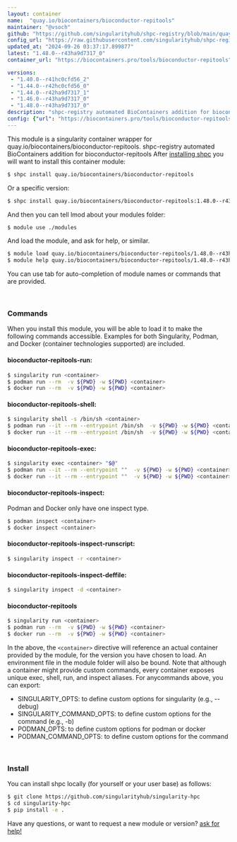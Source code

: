 ```yaml
---
layout: container
name:  "quay.io/biocontainers/bioconductor-repitools"
maintainer: "@vsoch"
github: "https://github.com/singularityhub/shpc-registry/blob/main/quay.io/biocontainers/bioconductor-repitools/container.yaml"
config_url: "https://raw.githubusercontent.com/singularityhub/shpc-registry/main/quay.io/biocontainers/bioconductor-repitools/container.yaml"
updated_at: "2024-09-26 03:37:17.899877"
latest: "1.48.0--r43ha9d7317_0"
container_url: "https://biocontainers.pro/tools/bioconductor-repitools"

versions:
 - "1.40.0--r41hc0cfd56_2"
 - "1.44.0--r42hc0cfd56_0"
 - "1.44.0--r42ha9d7317_1"
 - "1.46.0--r43ha9d7317_0"
 - "1.48.0--r43ha9d7317_0"
description: "shpc-registry automated BioContainers addition for bioconductor-repitools"
config: {"url": "https://biocontainers.pro/tools/bioconductor-repitools", "maintainer": "@vsoch", "description": "shpc-registry automated BioContainers addition for bioconductor-repitools", "latest": {"1.48.0--r43ha9d7317_0": "sha256:1d348a3aaec77da3b5ba5a1af4ca57feb1855c570e43ff7f2cd081329d440749"}, "tags": {"1.40.0--r41hc0cfd56_2": "sha256:ca8971cc74d7e27b9d32ec0d4190332b25ad841407d8d9af493da7ebf366841d", "1.44.0--r42hc0cfd56_0": "sha256:106848a72d64fd1580aa3f3408b821ed8d3095018c5aafc87ed5595b4cac8749", "1.44.0--r42ha9d7317_1": "sha256:411f8e872bfa4f245f6f79bea16817c3f5581f632141bf6e805e4ef984c8d2b9", "1.46.0--r43ha9d7317_0": "sha256:c320451454a518e1c375fb51c7f3f0e9949e98375d8a76165fe5803a92b17642", "1.48.0--r43ha9d7317_0": "sha256:1d348a3aaec77da3b5ba5a1af4ca57feb1855c570e43ff7f2cd081329d440749"}, "docker": "quay.io/biocontainers/bioconductor-repitools"}
---
```


This module is a singularity container wrapper for quay.io/biocontainers/bioconductor-repitools.
shpc-registry automated BioContainers addition for bioconductor-repitools
After [installing shpc](#install) you will want to install this container module:


```bash
$ shpc install quay.io/biocontainers/bioconductor-repitools
```

Or a specific version:

```bash
$ shpc install quay.io/biocontainers/bioconductor-repitools:1.48.0--r43ha9d7317_0
```

And then you can tell lmod about your modules folder:

```bash
$ module use ./modules
```

And load the module, and ask for help, or similar.

```bash
$ module load quay.io/biocontainers/bioconductor-repitools/1.48.0--r43ha9d7317_0
$ module help quay.io/biocontainers/bioconductor-repitools/1.48.0--r43ha9d7317_0
```

You can use tab for auto-completion of module names or commands that are provided.

<br>

### Commands

When you install this module, you will be able to load it to make the following commands accessible.
Examples for both Singularity, Podman, and Docker (container technologies supported) are included.

#### bioconductor-repitools-run:

```bash
$ singularity run <container>
$ podman run --rm  -v ${PWD} -w ${PWD} <container>
$ docker run --rm  -v ${PWD} -w ${PWD} <container>
```

#### bioconductor-repitools-shell:

```bash
$ singularity shell -s /bin/sh <container>
$ podman run --it --rm --entrypoint /bin/sh  -v ${PWD} -w ${PWD} <container>
$ docker run --it --rm --entrypoint /bin/sh  -v ${PWD} -w ${PWD} <container>
```

#### bioconductor-repitools-exec:

```bash
$ singularity exec <container> "$@"
$ podman run --it --rm --entrypoint ""  -v ${PWD} -w ${PWD} <container> "$@"
$ docker run --it --rm --entrypoint ""  -v ${PWD} -w ${PWD} <container> "$@"
```

#### bioconductor-repitools-inspect:

Podman and Docker only have one inspect type.

```bash
$ podman inspect <container>
$ docker inspect <container>
```

#### bioconductor-repitools-inspect-runscript:

```bash
$ singularity inspect -r <container>
```

#### bioconductor-repitools-inspect-deffile:

```bash
$ singularity inspect -d <container>
```



#### bioconductor-repitools

```bash
$ singularity run <container>
$ podman run --rm  -v ${PWD} -w ${PWD} <container>
$ docker run --rm  -v ${PWD} -w ${PWD} <container>
```


In the above, the `<container>` directive will reference an actual container provided
by the module, for the version you have chosen to load. An environment file in the
module folder will also be bound. Note that although a container
might provide custom commands, every container exposes unique exec, shell, run, and
inspect aliases. For anycommands above, you can export:

 - SINGULARITY_OPTS: to define custom options for singularity (e.g., --debug)
 - SINGULARITY_COMMAND_OPTS: to define custom options for the command (e.g., -b)
 - PODMAN_OPTS: to define custom options for podman or docker
 - PODMAN_COMMAND_OPTS: to define custom options for the command

<br>

### Install

You can install shpc locally (for yourself or your user base) as follows:

```bash
$ git clone https://github.com/singularityhub/singularity-hpc
$ cd singularity-hpc
$ pip install -e .
```

Have any questions, or want to request a new module or version? [ask for help!](https://github.com/singularityhub/singularity-hpc/issues)